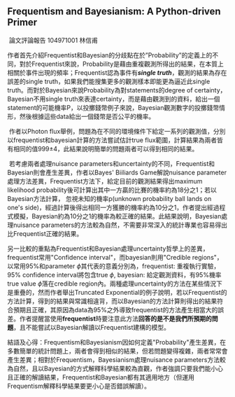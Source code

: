 ## **Frequentism and Bayesianism: A Python-driven Primer**

​										論文評論報告 104971001 林信甫


​	作者首先介紹Frequentist和Bayesian的分歧點在於”Probability”的定義上的不同，對於Frequentist來說，Probability是藉由重複觀測所得出的結果，在本質上相關於事件出現的頻率；Frequentist認為事件有***single truth***，觀測的結果為存在誤差的single truth，如果我們能搜集更多的觀測樣本即能更為逼近此single truth。而對於Bayesian來說Probability為對statements的degree of certainty，Bayesian不用single truth來表達certainty，而是藉由觀測到的資料，給出一個statement的可能機率P，以投擲錢幣例子來說，Bayesian觀測數字的投擲錢幣情形，然後根據這些data給出一個錢幣是否公平的機率。

​	作者以Photon flux舉例，問題為在不同的環境條件下給定一系列的觀測值，分別以frequentist和bayesian計算的方法嘗試估計true flux範圍，計算結果為兩者皆有相同的值999$\pm$4，此結果說明簡單的問題兩者可以得到相同的結果。

​	若考慮兩者處理nuisance parameters和uncertainty的不同，Frequentist和Bayesian則會產生差異，作者以Bayes' Biiliards Game解說nuisance parameter處理方法差異，Frequentist方法下，給定目前的觀測結果得出maximum likelihood probability後可計算出其中一方贏的比賽的機率約為18分之1；若以Bayesian方法計算， 忽視未知的機率p(unknown probability ball lands on one's side)，經過計算後得出相同一方獲勝的機率約為10分之1，作者提出經過程式模擬，Bayesian約為10分之1的機率為較正確的結果。此結果說明，Bayesian處理nuisance parameters的方法較為自然，不需要非常深入的統計專業也容易得出比Frequentist正確的結果。

​	另一比較的重點為Frequentist和Bayesian處理uncertainty哲學上的差異，frequentist常用"Confidence interval"，而bayesian則用"Credible regions"，以常用95%和parameter $\phi$其代表的意義分別為，frequentist: 重複執行實驗，95% confidence interval將包含true $\phi$, bayesian: 給定觀測資料，有95%機率true value $\phi$落在credible region內。兩種處理uncertainty的方法在某些情況下是重疊的，然而作者舉出Truncated Exponential的例子說明，若以Frequentist的方法計算，得到的結果與常識相違背，而以Bayesian的方法計算則得出的結果符合預期且正確，其原因為data為95%之外導致frequentist的方法產生相當大的誤差。作者提醒當使用**frequentist**時要注意此方法**回答的是不是我們所預期的問題**，且不能嘗試以Bayesian解讀以Frequentist建構的模型。

​	結語及心得：Frequentism和Bayesianism因如何定義"Probability"產生差異，在多數簡單的統計問題上，兩者會得到相似的結果，但若問題變得複雜，兩者常常會產生差異；相對於Frequentism，Bayesianism處理nuisance parameters方法較為自然，且以Bayesian的方式解釋科學結果較為直觀，作者強調只要我們能小心且正確的解讀結果，Frequentist和Bayesian都有其適用地方（但運用Frequentism解釋科學結果要更小心是否錯誤解讀）。









